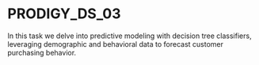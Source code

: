 # PRODIGY_DS_03
In this task we delve into predictive modeling with decision tree classifiers, leveraging demographic and behavioral data to forecast customer purchasing behavior.
